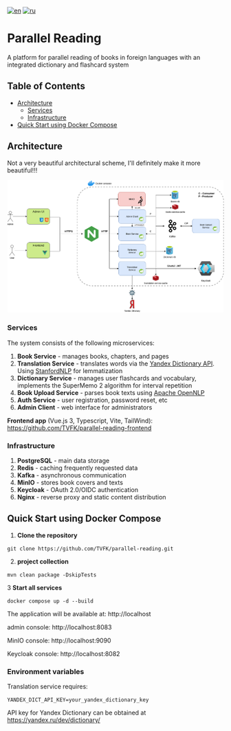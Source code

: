 [![en](https://img.shields.io/badge/lang-en-red.svg)](README.md)
[![ru](https://img.shields.io/badge/lang-ru-green.svg)](README.ru.md)
# Parallel Reading

A platform for parallel reading of books in foreign languages with an integrated dictionary and flashcard system

## Table of Contents
- [Architecture](#architecture)
    - [Services](#services)
    - [Infrastructure](#infrastructure)
- [Quick Start using Docker Compose](#quick-start-using-docker-compose)

## Architecture

Not a very beautiful architectural scheme, I'll definitely make it more beautiful!!!

![Architecture scheme](./docs/architectural_scheme.png)

### Services

The system consists of the following microservices:

1) **Book Service** - manages books, chapters, and pages
2) **Translation Service** - translates words via the  [Yandex Dictionary API](https://yandex.ru/dev/dictionary/). Using [StanfordNLP](https://nlp.stanford.edu/) for lemmatization
3) **Dictionary Service** - manages user flashcards and vocabulary, implements the SuperMemo 2 algorithm for interval repetition
4) **Book Upload Service** - parses book texts using [Apache OpenNLP](https://opennlp.apache.org/)
5) **Auth Service** - user registration, password reset, etc
6) **Admin Client** - web interface for administrators

**Frontend app** (Vue.js 3, Typescript, Vite, TailWind): https://github.com/TVFK/parallel-reading-frontend

### Infrastructure

1) **PostgreSQL** - main data storage
2) **Redis** - caching frequently requested data
3) **Kafka** - asynchronous communication
4) **MinIO** - stores book covers and texts
5) **Keycloak** - OAuth 2.0/OIDC authentication
6) **Nginx** - reverse proxy and static content distribution

## Quick Start using Docker Compose

1. **Clone the repository**

```shell
git clone https://github.com/TVFK/parallel-reading.git
```

2. **project collection**

```shell
mvn clean package -DskipTests
```

3 **Start all services**

```shell
docker compose up -d --build
```
The application will be available at: http://localhost

admin console: http://localhost:8083

MinIO console: http://localhost:9090

Keycloak console: http://localhost:8082

### Environment variables

Translation service requires:
```env
YANDEX_DICT_API_KEY=your_yandex_dictionary_key
```
API key for Yandex Dictionary can be obtained at https://yandex.ru/dev/dictionary/